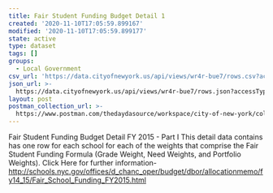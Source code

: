 ```yaml
---
title: Fair Student Funding Budget Detail 1
created: '2020-11-10T17:05:59.899167'
modified: '2020-11-10T17:05:59.899177'
state: active
type: dataset
tags: []
groups:
  - Local Government
csv_url: 'https://data.cityofnewyork.us/api/views/wr4r-bue7/rows.csv?accessType=DOWNLOAD'
json_url: >-
  https://data.cityofnewyork.us/api/views/wr4r-bue7/rows.json?accessType=DOWNLOAD
layout: post
postman_collection_url: >-
  https://www.postman.com/thedaydasource/workspace/city-of-new-york/collection/15909983-acb714b9-59d3-4c19-8947-f67384a4d059
---
```

Fair Student Funding Budget Detail FY 2015 - Part I This detail data contains has one row for each school for each of the weights that comprise the Fair Student Funding Formula (Grade Weight, Need Weights, and Portfolio Weights).
Click Here for further information- http://schools.nyc.gov/offices/d_chanc_oper/budget/dbor/allocationmemo/fy14_15/Fair_School_Funding_FY2015.html
